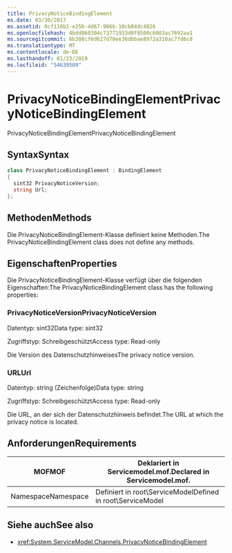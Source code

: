 ```yaml
---
title: PrivacyNoticeBindingElement
ms.date: 03/30/2017
ms.assetid: 0cf110b1-e25b-4d67-986b-10cb04dc4826
ms.openlocfilehash: 4bdd860304c73771933d0f8500c6003ac7692aa1
ms.sourcegitcommit: 6b308cf6d627d78ee36dbbae8972a310ac7fd6c8
ms.translationtype: MT
ms.contentlocale: de-DE
ms.lasthandoff: 01/23/2019
ms.locfileid: "54639509"
---
```

# <a name="privacynoticebindingelement"></a><span data-ttu-id="568ee-102">PrivacyNoticeBindingElement</span><span class="sxs-lookup"><span data-stu-id="568ee-102">PrivacyNoticeBindingElement</span></span>
<span data-ttu-id="568ee-103">PrivacyNoticeBindingElement</span><span class="sxs-lookup"><span data-stu-id="568ee-103">PrivacyNoticeBindingElement</span></span>  
  
## <a name="syntax"></a><span data-ttu-id="568ee-104">Syntax</span><span class="sxs-lookup"><span data-stu-id="568ee-104">Syntax</span></span>  
  
```csharp
class PrivacyNoticeBindingElement : BindingElement  
{  
  sint32 PrivacyNoticeVersion;  
  string Url;  
};  
```  
  
## <a name="methods"></a><span data-ttu-id="568ee-105">Methoden</span><span class="sxs-lookup"><span data-stu-id="568ee-105">Methods</span></span>  
 <span data-ttu-id="568ee-106">Die PrivacyNoticeBindingElement-Klasse definiert keine Methoden.</span><span class="sxs-lookup"><span data-stu-id="568ee-106">The PrivacyNoticeBindingElement class does not define any methods.</span></span>  
  
## <a name="properties"></a><span data-ttu-id="568ee-107">Eigenschaften</span><span class="sxs-lookup"><span data-stu-id="568ee-107">Properties</span></span>  
 <span data-ttu-id="568ee-108">Die PrivacyNoticeBindingElement-Klasse verfügt über die folgenden Eigenschaften:</span><span class="sxs-lookup"><span data-stu-id="568ee-108">The PrivacyNoticeBindingElement class has the following properties:</span></span>  
  
### <a name="privacynoticeversion"></a><span data-ttu-id="568ee-109">PrivacyNoticeVersion</span><span class="sxs-lookup"><span data-stu-id="568ee-109">PrivacyNoticeVersion</span></span>  
 <span data-ttu-id="568ee-110">Datentyp: sint32</span><span class="sxs-lookup"><span data-stu-id="568ee-110">Data type: sint32</span></span>  
  
 <span data-ttu-id="568ee-111">Zugriffstyp: Schreibgeschützt</span><span class="sxs-lookup"><span data-stu-id="568ee-111">Access type: Read-only</span></span>  
  
 <span data-ttu-id="568ee-112">Die Version des Datenschutzhinweises</span><span class="sxs-lookup"><span data-stu-id="568ee-112">The privacy notice version.</span></span>  
  
### <a name="url"></a><span data-ttu-id="568ee-113">URL</span><span class="sxs-lookup"><span data-stu-id="568ee-113">Url</span></span>  
 <span data-ttu-id="568ee-114">Datentyp: string (Zeichenfolge)</span><span class="sxs-lookup"><span data-stu-id="568ee-114">Data type: string</span></span>  
  
 <span data-ttu-id="568ee-115">Zugriffstyp: Schreibgeschützt</span><span class="sxs-lookup"><span data-stu-id="568ee-115">Access type: Read-only</span></span>  
  
 <span data-ttu-id="568ee-116">Die URL, an der sich der Datenschutzhinweis befindet.</span><span class="sxs-lookup"><span data-stu-id="568ee-116">The URL at which the privacy notice is located.</span></span>  
  
## <a name="requirements"></a><span data-ttu-id="568ee-117">Anforderungen</span><span class="sxs-lookup"><span data-stu-id="568ee-117">Requirements</span></span>  
  
|<span data-ttu-id="568ee-118">MOF</span><span class="sxs-lookup"><span data-stu-id="568ee-118">MOF</span></span>|<span data-ttu-id="568ee-119">Deklariert in Servicemodel.mof.</span><span class="sxs-lookup"><span data-stu-id="568ee-119">Declared in Servicemodel.mof.</span></span>|  
|---------|-----------------------------------|  
|<span data-ttu-id="568ee-120">Namespace</span><span class="sxs-lookup"><span data-stu-id="568ee-120">Namespace</span></span>|<span data-ttu-id="568ee-121">Definiert in root\ServiceModel</span><span class="sxs-lookup"><span data-stu-id="568ee-121">Defined in root\ServiceModel</span></span>|  
  
## <a name="see-also"></a><span data-ttu-id="568ee-122">Siehe auch</span><span class="sxs-lookup"><span data-stu-id="568ee-122">See also</span></span>
- <xref:System.ServiceModel.Channels.PrivacyNoticeBindingElement>
